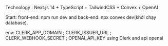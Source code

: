 Technology : Next.js 14 + TypeScript + TailwindCSS + Convex + OpenAI 

Start: front-end: npm run dev and back-end: npx convex dev(khởi chạy database).  

env: CLERK_APP_DOMAIN ; CLERK_ISSUER_URL ; CLERK_WEBHOOK_SECRET ; OPENAI_API_KEY using Clerk and api openai 


